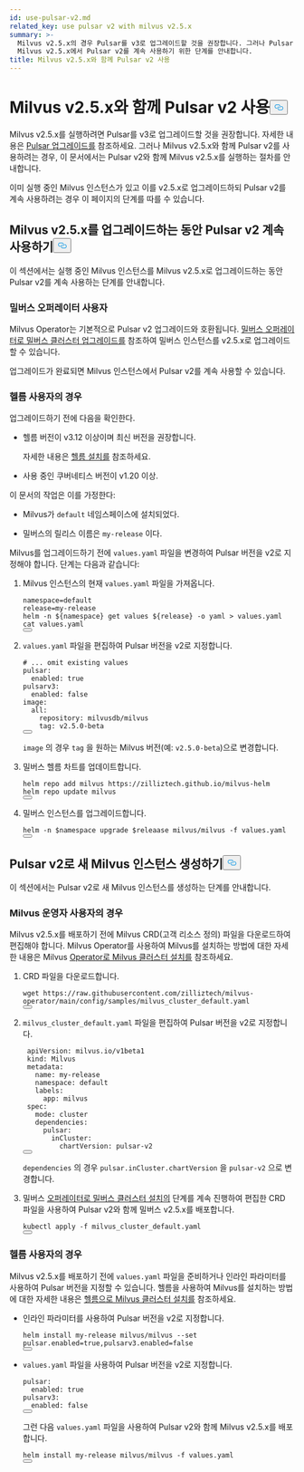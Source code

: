 ```yaml
---
id: use-pulsar-v2.md
related_key: use pulsar v2 with milvus v2.5.x
summary: >-
  Milvus v2.5.x의 경우 Pulsar를 v3로 업그레이드할 것을 권장합니다. 그러나 Pulsar v2를 선호하는 경우 이 문서에서는
  Milvus v2.5.x에서 Pulsar v2를 계속 사용하기 위한 단계를 안내합니다.
title: Milvus v2.5.x와 함께 Pulsar v2 사용
---
```

<h1 id="Use-Pulsar-v2-with-Milvus-v25x" class="common-anchor-header">Milvus v2.5.x와 함께 Pulsar v2 사용<button data-href="#Use-Pulsar-v2-with-Milvus-v25x" class="anchor-icon" translate="no">
      <svg translate="no"
        aria-hidden="true"
        focusable="false"
        height="20"
        version="1.1"
        viewBox="0 0 16 16"
        width="16"
      >
        <path
          fill="#0092E4"
          fill-rule="evenodd"
          d="M4 9h1v1H4c-1.5 0-3-1.69-3-3.5S2.55 3 4 3h4c1.45 0 3 1.69 3 3.5 0 1.41-.91 2.72-2 3.25V8.59c.58-.45 1-1.27 1-2.09C10 5.22 8.98 4 8 4H4c-.98 0-2 1.22-2 2.5S3 9 4 9zm9-3h-1v1h1c1 0 2 1.22 2 2.5S13.98 12 13 12H9c-.98 0-2-1.22-2-2.5 0-.83.42-1.64 1-2.09V6.25c-1.09.53-2 1.84-2 3.25C6 11.31 7.55 13 9 13h4c1.45 0 3-1.69 3-3.5S14.5 6 13 6z"
        ></path>
      </svg>
    </button></h1><p>Milvus v2.5.x를 실행하려면 Pulsar를 v3로 업그레이드할 것을 권장합니다. 자세한 내용은 <a href="/docs/ko/upgrade-pulsar-v3.md">Pulsar 업그레이드를</a> 참조하세요. 그러나 Milvus v2.5.x와 함께 Pulsar v2를 사용하려는 경우, 이 문서에서는 Pulsar v2와 함께 Milvus v2.5.x를 실행하는 절차를 안내합니다.</p>
<p>이미 실행 중인 Milvus 인스턴스가 있고 이를 v2.5.x로 업그레이드하되 Pulsar v2를 계속 사용하려는 경우 이 페이지의 단계를 따를 수 있습니다.</p>
<h2 id="Continue-using-Pulsar-v2-while-upgrading-Milvus-v25x" class="common-anchor-header">Milvus v2.5.x를 업그레이드하는 동안 Pulsar v2 계속 사용하기<button data-href="#Continue-using-Pulsar-v2-while-upgrading-Milvus-v25x" class="anchor-icon" translate="no">
      <svg translate="no"
        aria-hidden="true"
        focusable="false"
        height="20"
        version="1.1"
        viewBox="0 0 16 16"
        width="16"
      >
        <path
          fill="#0092E4"
          fill-rule="evenodd"
          d="M4 9h1v1H4c-1.5 0-3-1.69-3-3.5S2.55 3 4 3h4c1.45 0 3 1.69 3 3.5 0 1.41-.91 2.72-2 3.25V8.59c.58-.45 1-1.27 1-2.09C10 5.22 8.98 4 8 4H4c-.98 0-2 1.22-2 2.5S3 9 4 9zm9-3h-1v1h1c1 0 2 1.22 2 2.5S13.98 12 13 12H9c-.98 0-2-1.22-2-2.5 0-.83.42-1.64 1-2.09V6.25c-1.09.53-2 1.84-2 3.25C6 11.31 7.55 13 9 13h4c1.45 0 3-1.69 3-3.5S14.5 6 13 6z"
        ></path>
      </svg>
    </button></h2><p>이 섹션에서는 실행 중인 Milvus 인스턴스를 Milvus v2.5.x로 업그레이드하는 동안 Pulsar v2를 계속 사용하는 단계를 안내합니다.</p>
<h3 id="For-Milvus-Operator-users" class="common-anchor-header">밀버스 오퍼레이터 사용자</h3><p>Milvus Operator는 기본적으로 Pulsar v2 업그레이드와 호환됩니다. <a href="/docs/ko/upgrade_milvus_cluster-operator.md">밀버스 오퍼레이터로 밀버스 클러스터 업그레이드를</a> 참조하여 밀버스 인스턴스를 v2.5.x로 업그레이드할 수 있습니다.</p>
<p>업그레이드가 완료되면 Milvus 인스턴스에서 Pulsar v2를 계속 사용할 수 있습니다.</p>
<h3 id="For-Helm-users" class="common-anchor-header">헬름 사용자의 경우</h3><p>업그레이드하기 전에 다음을 확인한다.</p>
<ul>
<li><p>헬름 버전이 v3.12 이상이며 최신 버전을 권장합니다.</p>
<p>자세한 내용은 <a href="https://helm.sh/docs/intro/install/">헬름 설치를</a> 참조하세요.</p></li>
<li><p>사용 중인 쿠버네티스 버전이 v1.20 이상.</p></li>
</ul>
<p>이 문서의 작업은 이를 가정한다:</p>
<ul>
<li><p>Milvus가 <code translate="no">default</code> 네임스페이스에 설치되었다.</p></li>
<li><p>밀버스의 릴리스 이름은 <code translate="no">my-release</code> 이다.</p></li>
</ul>
<p>Milvus를 업그레이드하기 전에 <code translate="no">values.yaml</code> 파일을 변경하여 Pulsar 버전을 v2로 지정해야 합니다. 단계는 다음과 같습니다:</p>
<ol>
<li><p>Milvus 인스턴스의 현재 <code translate="no">values.yaml</code> 파일을 가져옵니다.</p>
<pre><code translate="no" class="language-bash">namespace=default
release=my-release
helm -n <span class="hljs-variable">${namespace}</span> get values <span class="hljs-variable">${release}</span> -o yaml &gt; values.yaml
<span class="hljs-built_in">cat</span> values.yaml
<button class="copy-code-btn"></button></code></pre></li>
<li><p><code translate="no">values.yaml</code> 파일을 편집하여 Pulsar 버전을 v2로 지정합니다.</p>
<pre><code translate="no" class="language-yaml"><span class="hljs-comment"># ... omit existing values</span>
pulsar:
  enabled: <span class="hljs-literal">true</span>
pulsarv3:
  enabled: <span class="hljs-literal">false</span>
image:
  all:
    repository: milvusdb/milvus
    tag: v2.5.0-beta 
<button class="copy-code-btn"></button></code></pre>
<p><code translate="no">image</code> 의 경우 <code translate="no">tag</code> 을 원하는 Milvus 버전(예: <code translate="no">v2.5.0-beta</code>)으로 변경합니다.</p></li>
<li><p>밀버스 헬름 차트를 업데이트합니다.</p>
<pre><code translate="no" class="language-bash">helm repo <span class="hljs-keyword">add</span> milvus https:<span class="hljs-comment">//zilliztech.github.io/milvus-helm</span>
helm repo update milvus
<button class="copy-code-btn"></button></code></pre></li>
<li><p>밀버스 인스턴스를 업그레이드합니다.</p>
<pre><code translate="no" class="language-bash">helm -n <span class="hljs-variable">$namespace</span> upgrade <span class="hljs-variable">$releaase</span> milvus/milvus -f values.yaml
<button class="copy-code-btn"></button></code></pre></li>
</ol>
<h2 id="Creating-a-new-Milvus-instance-with-Pulsar-v2" class="common-anchor-header">Pulsar v2로 새 Milvus 인스턴스 생성하기<button data-href="#Creating-a-new-Milvus-instance-with-Pulsar-v2" class="anchor-icon" translate="no">
      <svg translate="no"
        aria-hidden="true"
        focusable="false"
        height="20"
        version="1.1"
        viewBox="0 0 16 16"
        width="16"
      >
        <path
          fill="#0092E4"
          fill-rule="evenodd"
          d="M4 9h1v1H4c-1.5 0-3-1.69-3-3.5S2.55 3 4 3h4c1.45 0 3 1.69 3 3.5 0 1.41-.91 2.72-2 3.25V8.59c.58-.45 1-1.27 1-2.09C10 5.22 8.98 4 8 4H4c-.98 0-2 1.22-2 2.5S3 9 4 9zm9-3h-1v1h1c1 0 2 1.22 2 2.5S13.98 12 13 12H9c-.98 0-2-1.22-2-2.5 0-.83.42-1.64 1-2.09V6.25c-1.09.53-2 1.84-2 3.25C6 11.31 7.55 13 9 13h4c1.45 0 3-1.69 3-3.5S14.5 6 13 6z"
        ></path>
      </svg>
    </button></h2><p>이 섹션에서는 Pulsar v2로 새 Milvus 인스턴스를 생성하는 단계를 안내합니다.</p>
<h3 id="For-Milvus-Operator-users" class="common-anchor-header">Milvus 운영자 사용자의 경우</h3><p>Milvus v2.5.x를 배포하기 전에 Milvus CRD(고객 리소스 정의) 파일을 다운로드하여 편집해야 합니다. Milvus Operator를 사용하여 Milvus를 설치하는 방법에 대한 자세한 내용은 Milvus <a href="/docs/ko/install_cluster-milvusoperator.md">Operator로 Milvus 클러스터 설치를</a> 참조하세요.</p>
<ol>
<li><p>CRD 파일을 다운로드합니다.</p>
<pre><code translate="no" class="language-bash">wget <span class="hljs-attr">https</span>:<span class="hljs-comment">//raw.githubusercontent.com/zilliztech/milvus-operator/main/config/samples/milvus_cluster_default.yaml</span>
<button class="copy-code-btn"></button></code></pre></li>
<li><p><code translate="no">milvus_cluster_default.yaml</code> 파일을 편집하여 Pulsar 버전을 v2로 지정합니다.</p>
<pre><code translate="no" class="language-yaml"> <span class="hljs-attr">apiVersion</span>: milvus.<span class="hljs-property">io</span>/v1beta1
 <span class="hljs-attr">kind</span>: <span class="hljs-title class_">Milvus</span>
 <span class="hljs-attr">metadata</span>:
   <span class="hljs-attr">name</span>: my-release
   <span class="hljs-attr">namespace</span>: <span class="hljs-keyword">default</span>
   <span class="hljs-attr">labels</span>:
     <span class="hljs-attr">app</span>: milvus
 <span class="hljs-attr">spec</span>:
   <span class="hljs-attr">mode</span>: cluster
   <span class="hljs-attr">dependencies</span>:
     <span class="hljs-attr">pulsar</span>:
       <span class="hljs-attr">inCluster</span>:
         <span class="hljs-attr">chartVersion</span>: pulsar-v2
<button class="copy-code-btn"></button></code></pre>
<p><code translate="no">dependencies</code> 의 경우 <code translate="no">pulsar.inCluster.chartVersion</code> 을 <code translate="no">pulsar-v2</code> 으로 변경합니다.</p></li>
<li><p>밀버스 <a href="https://milvus.io/docs/install_cluster-milvusoperator.md#Deploy-Milvus">오퍼레이터로 밀버스 클러스터 설치의</a> 단계를 계속 진행하여 편집한 CRD 파일을 사용하여 Pulsar v2와 함께 밀버스 v2.5.x를 배포합니다.</p>
<pre><code translate="no" class="language-bash">kubectl apply -f milvus_cluster_default.yaml
<button class="copy-code-btn"></button></code></pre></li>
</ol>
<h3 id="For-Helm-users" class="common-anchor-header">헬름 사용자의 경우</h3><p>Milvus v2.5.x를 배포하기 전에 <code translate="no">values.yaml</code> 파일을 준비하거나 인라인 파라미터를 사용하여 Pulsar 버전을 지정할 수 있습니다. 헬름을 사용하여 Milvus를 설치하는 방법에 대한 자세한 내용은 <a href="/docs/ko/install_cluster-helm.md">헬름으로 Milvus 클러스터 설치를</a> 참조하세요.</p>
<ul>
<li><p>인라인 파라미터를 사용하여 Pulsar 버전을 v2로 지정합니다.</p>
<pre><code translate="no" class="language-bash">helm install my-release milvus/milvus --<span class="hljs-built_in">set</span> pulsar.enabled=<span class="hljs-literal">true</span>,pulsarv3.enabled=<span class="hljs-literal">false</span>
<button class="copy-code-btn"></button></code></pre></li>
<li><p><code translate="no">values.yaml</code> 파일을 사용하여 Pulsar 버전을 v2로 지정합니다.</p>
<pre><code translate="no" class="language-yaml"><span class="hljs-attr">pulsar</span>:
  <span class="hljs-attr">enabled</span>: <span class="hljs-literal">true</span>
<span class="hljs-attr">pulsarv3</span>:
  <span class="hljs-attr">enabled</span>: <span class="hljs-literal">false</span>
<button class="copy-code-btn"></button></code></pre>
<p>그런 다음 <code translate="no">values.yaml</code> 파일을 사용하여 Pulsar v2와 함께 Milvus v2.5.x를 배포합니다.</p>
<pre><code translate="no" class="language-bash">helm install my-release milvus/milvus -f values.yaml
<button class="copy-code-btn"></button></code></pre></li>
</ul>
